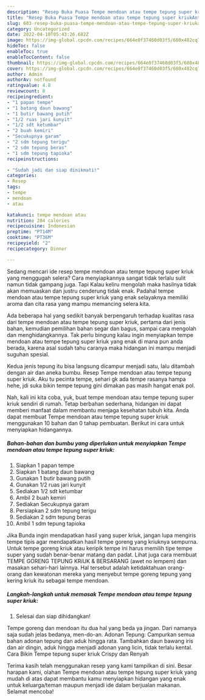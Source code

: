 ```yaml
---
description: "Resep Buka Puasa Tempe mendoan atau tempe tepung super kriukAnti Ribet"
title: "Resep Buka Puasa Tempe mendoan atau tempe tepung super kriukAnti Ribet"
slug: 603-resep-buka-puasa-tempe-mendoan-atau-tempe-tepung-super-kriukanti-ribet
category: Uncategorized
date: 2022-04-10T05:43:26.682Z
image: https://img-global.cpcdn.com/recipes/664e0f37460d03f5/680x482cq70/tempe-mendoan-atau-tempe-tepung-super-kriuk-foto-resep-utama.jpg
hideToc: false
enableToc: true
enableTocContent: false
thumbnail: https://img-global.cpcdn.com/recipes/664e0f37460d03f5/680x482cq70/tempe-mendoan-atau-tempe-tepung-super-kriuk-foto-resep-utama.jpg
cover: https://img-global.cpcdn.com/recipes/664e0f37460d03f5/680x482cq70/tempe-mendoan-atau-tempe-tepung-super-kriuk-foto-resep-utama.jpg
author: Admin
authorAv: notfound
ratingvalue: 4.8
reviewcount: 8
recipeingredient:
- "1 papan tempe"
- "1 batang daun bawang"
- "1 butir bawang putih"
- "1/2 ruas jari kunyit"
- "1/2 sdt ketumbar"
- "2 buah kemiri"
- "Secukupnya garam"
- "2 sdm tepung terigu"
- "2 sdm tepung beras"
- "1 sdm tepung tapioka"
recipeinstructions:

- "Sudah jadi dan siap dinikmati!"
categories:
- Resep
tags:
- tempe
- mendoan
- atau

katakunci: tempe mendoan atau 
nutrition: 284 calories
recipecuisine: Indonesian
preptime: "PT14M"
cooktime: "PT36M"
recipeyield: "2"
recipecategory: Dinner

---
```



Sedang mencari ide resep tempe mendoan atau tempe tepung super kriuk yang menggugah selera? Cara menyiapkannya sangat tidak terlalu sulit namun tidak gampang juga. Tapi Kalau keliru mengolah maka hasilnya tidak akan memuaskan dan justru cenderung tidak enak. Padahal tempe mendoan atau tempe tepung super kriuk yang enak selayaknya memiliki aroma dan cita rasa yang mampu memancing selera kita.


Ada beberapa hal yang sedikit banyak berpengaruh terhadap kualitas rasa dari tempe mendoan atau tempe tepung super kriuk, pertama dari jenis bahan, kemudian pemilihan bahan segar dan bagus, sampai cara mengolah dan menghidangkannya. Tak perlu bingung kalau ingin menyiapkan tempe mendoan atau tempe tepung super kriuk yang enak di mana pun anda berada, karena asal sudah tahu caranya maka hidangan ini mampu menjadi suguhan spesial.

Kedua jenis tepung itu bisa langsung dicampur menjadi satu, lalu ditambah dengan air dan aneka bumbu. Resep Tempe mendoan atau tempe tepung super kriuk. Aku tu pecinta tempe, sehari gk ada tempe rasanya hampa hehe, jdi suka bikin tempe tepung gini dimakan pas masih hangat enak pol.


Nah, kali ini kita coba, yuk, buat tempe mendoan atau tempe tepung super kriuk sendiri di rumah. Tetap berbahan sederhana, hidangan ini dapat memberi manfaat dalam membantu menjaga kesehatan tubuh kita. Anda dapat membuat Tempe mendoan atau tempe tepung super kriuk menggunakan 10 bahan dan 0 tahap pembuatan. Berikut ini cara untuk menyiapkan hidangannya.

<!--inarticleads1-->

##### Bahan-bahan dan bumbu yang diperlukan untuk menyiapkan Tempe mendoan atau tempe tepung super kriuk:

1. Siapkan 1 papan tempe
1. Siapkan 1 batang daun bawang
1. Gunakan 1 butir bawang putih
1. Gunakan 1/2 ruas jari kunyit
1. Sediakan 1/2 sdt ketumbar
1. Ambil 2 buah kemiri
1. Sediakan Secukupnya garam
1. Persiapkan 2 sdm tepung terigu
1. Sediakan 2 sdm tepung beras
1. Ambil 1 sdm tepung tapioka


Jika Bunda ingin mendapatkan hasil yang super kriuk, jangan lupa mengiris tempe tipis agar mendapatkan hasil tempe goreng yang kriuknya sempurna. Untuk tempe goreng kriuk atau keripik tempe ini harus memilih tipe tempe super yang sudah benar-benar matang dan padat. Lihat juga cara membuat TEMPE GORENG TEPUNG KRiUK &amp; BERSARANG (awet no lempem) dan masakan sehari-hari lainnya. Hal tersebut adalah ketidaktahuan orang-orang dan kewatonan mereka yang menyebut tempe goreng tepung yang kering kriuk itu sebagai tempe mendoan. 

<!--inarticleads2-->

##### Langkah-langkah untuk memasak Tempe mendoan atau tempe tepung super kriuk:


1. Selesai dan siap dihidangkan!

Tempe goreng dan mendoan itu dua hal yang beda ya jingan. Dari namanya saja sudah jelas bedanya, men-do-an. Adonan Tepung: Campurkan semua bahan adonan tepung dan aduk hingga rata. Tambahkan daun bawang iris dan air dingin, aduk hingga menjadi adonan yang licin, tidak terlalu kental. Cara Bikin Tempe tepung super kriuk Crispy dan Renyah 

Terima kasih telah menggunakan resep yang kami tampilkan di sini. Besar harapan kami, olahan Tempe mendoan atau tempe tepung super kriuk yang mudah di atas dapat membantu kamu menyiapkan hidangan yang enak untuk keluarga/teman maupun menjadi ide dalam berjualan makanan. Selamat mencoba!
